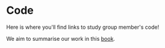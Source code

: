# Code

Here is where you'll find links to study group member's code!

We aim to summarise our work in this [book](../book/_book/).